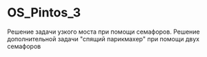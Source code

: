 # OS_Pintos_3
Решение задачи узкого моста при помощи семафоров.
Решение дополнительной задачи "спящий парикмахер" при помощи двух семафоров
